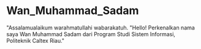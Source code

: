# Wan_Muhammad_Sadam
"Assalamualaikum warahmatullahi wabarakatuh. "Hello! Perkenalkan nama saya Wan Muhammad Sadam dari Program Studi Sistem Informasi, Politeknik Caltex Riau."
